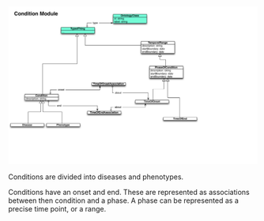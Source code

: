 ![img](figures/condition-module.png)

Conditions are divided into diseases and phenotypes.

Conditions have an onset and end. These are represented as
associations between then condition and a phase. A phase can be
represented as a precise time point, or a range.
